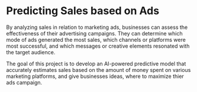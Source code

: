 # Predicting Sales based on Ads

By analyzing sales in relation to marketing ads, businesses can assess the effectiveness of their advertising campaigns. They can determine which mode of ads generated the most sales, which channels or platforms were most successful, and which messages or creative elements resonated with the target audience.

The goal of this project is to develop an AI-powered predictive model that accurately estimates sales based on the amount of money spent on various marketing platforms, and give businesses ideas, where to maximize thier ads campaign.
